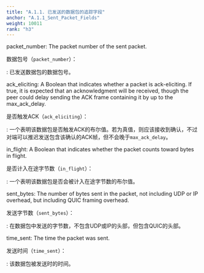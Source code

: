 ```yaml
---
title: "A.1.1. 已发送的数据包的追踪字段"
anchor: "A.1.1_Sent_Packet_Fields"
weight: 10011
rank: "h3"
---
```


packet_number:
The packet number of the sent packet.

数据包号（`packet_number`）：

:   已发送数据包的数据包号。

ack_eliciting:
A Boolean that indicates whether a packet is ack-eliciting. If true, it is expected that an acknowledgment will be received, though the peer could delay sending the ACK frame containing it by up to the max_ack_delay.

是否触发ACK（`ack_eliciting`）：

:   一个表明该数据包是否触发ACK的布尔值。若为真值，则应该接收到确认，不过对端可以推迟发送包含该确认的ACK帧，但不会晚于`max_ack_delay`。

in_flight:
A Boolean that indicates whether the packet counts toward bytes in flight.

是否计入在途字节数（`in_flight`）：

:   一个表明该数据包是否会被计入在途字节数的布尔值。

sent_bytes:
The number of bytes sent in the packet, not including UDP or IP overhead, but including QUIC framing overhead.

发送字节数（`sent_bytes`）：

:   在数据包中发送的字节数，不包含UDP或IP的头部，但包含QUIC的头部。

time_sent:
The time the packet was sent.

发送时间（`time_sent`）：

:   该数据包被发送时的时间。
